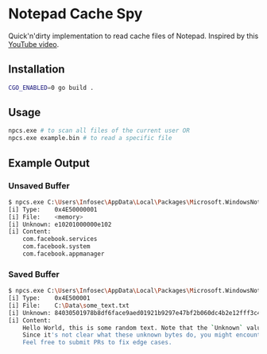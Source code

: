 # Notepad Cache Spy

Quick'n'dirty implementation to read cache files of Notepad. Inspired by this [YouTube video](https://youtu.be/zSSBbv2fc2s).

## Installation
```bash
CGO_ENABLED=0 go build .
```

## Usage
```bash
npcs.exe # to scan all files of the current user OR
npcs.exe example.bin # to read a specific file
```

## Example Output
### Unsaved Buffer
```bash
$ npcs.exe C:\Users\Infosec\AppData\Local\Packages\Microsoft.WindowsNotepad_8wekyb3d8bbwe\LocalState\TabState\04775658-4985-43fa-8ddd-301d202ca61c.bin
[i] Type:    0x4E50000001
[i] File:    <memory>
[i] Unknown: e10201000000e102
[i] Content:
    com.facebook.services
    com.facebook.system
    com.facebook.appmanager
```

### Saved Buffer
```bash
$ npcs.exe C:\Users\Infosec\AppData\Local\Packages\Microsoft.WindowsNotepad_8wekyb3d8bbwe\LocalState\TabState\99f37c49-4495-4fd4-9e61-9d1128492e84.bin
[i] Type:    0x4E500001
[i] File:    C:\Data\some_text.txt
[i] Unknown: 84030501978b8df6face9aed01921b9297e47bf2b060dc4b2e12fff3c4036cf030f14390f66f14f6e14d5c47ac0001f502f50201000000f502
[i] Content:
    Hello World, this is some random text. Note that the `Unknown` value listed above will probably not match this text. 
    Since it's not clear what these unknown bytes do, you might encounter some garbage text at the content start. 
    Feel free to submit PRs to fix edge cases.

```
